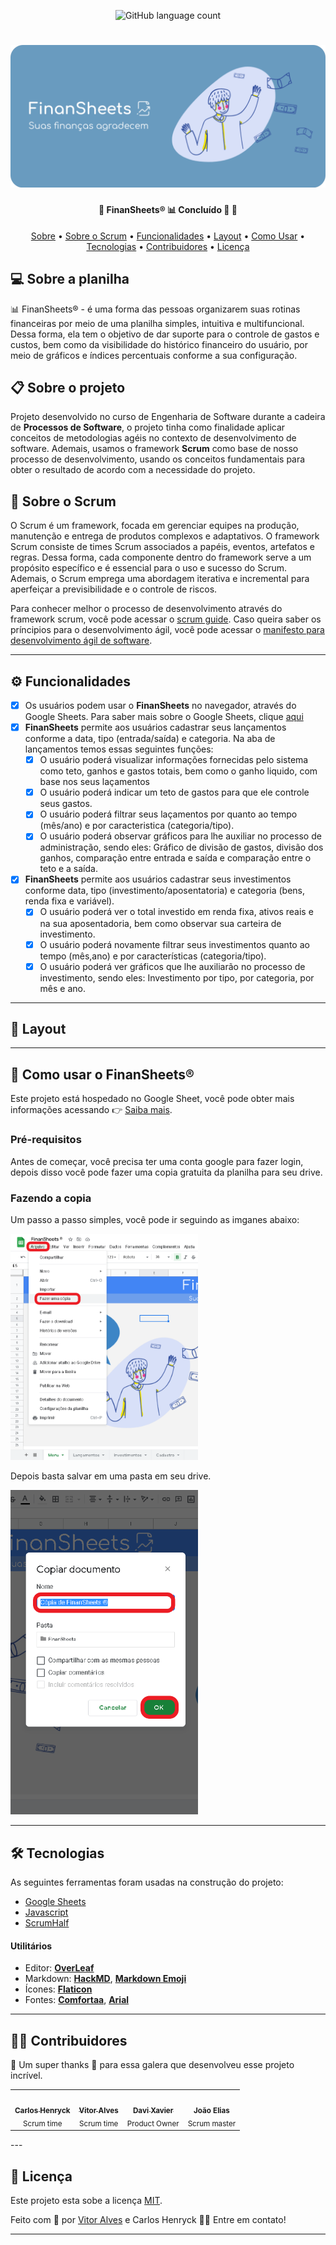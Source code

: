 <p align="center">
  <img alt="GitHub language count" src="https://img.shields.io/github/languages/count/tgmarinho/README-ecoleta?color=%2304D361">
 
</p>
<h1 align="center">
    <img alt="FinanSheets banner" title="FinanSheets banner" src="./assets/banner.png" />
</h1>


<h4 align="center"> 
	🚧  FinanSheets® 📊 Concluído 🚀 🚧
</h4>

<p align="center">
 <a href="#-sobre-a-planilha">Sobre</a> •
 <a href="#-sobre-o-scrum">Sobre o Scrum</a> •
 <a href="#-funcionalidades">Funcionalidades</a> •
 <a href="#-layout">Layout</a> •
 <a href="#-como-usar-finansheets">Como Usar</a> • 
 <a href="#-tecnologias">Tecnologias</a> • 
 <a href="#-contribuidores">Contribuidores</a> •
 <a href="#user-content--licença">Licença</a>
</p>


## 💻 Sobre a planilha

📊 FinanSheets® - é uma forma das pessoas organizarem suas rotinas financeiras por meio de uma planilha simples, intuitiva e multifuncional. Dessa forma, ela tem o objetivo de dar suporte para o controle de gastos e custos, bem como da visibilidade do histórico financeiro do usuário, por meio de gráficos e índices percentuais conforme a sua configuração.

## 📋 Sobre o projeto
Projeto desenvolvido no curso de Engenharia de Software durante a cadeira de **Processos de Software**, o projeto tinha como finalidade aplicar conceitos de metodologias agéis no contexto de desenvolvimento de software. Ademais, usamos o framework **Scrum** como base de nosso processo de desenvolvimento, usando os conceitos fundamentais para obter o resultado de acordo com a necessidade do projeto.

## 🔄 Sobre o Scrum
O Scrum é um framework, focada em gerenciar equipes na produção, manutenção e entrega de produtos complexos e adaptativos.
O framework Scrum consiste de times Scrum associados a papéis, eventos, artefatos e regras. Dessa forma, cada componente dentro do framework serve a um propósito específico e é essencial para o uso e sucesso do Scrum.
Ademais, o Scrum emprega uma abordagem iterativa e incremental para aperfeiçar a previsibilidade e o controle de riscos. 

Para conhecer melhor o processo de desenvolvimento através do framework scrum, você pode acessar o [scrum guide](https://scrumguides.org/). Caso queira saber os príncipios para o desenvolvimento ágil, você pode acessar o [manifesto para desenvolvimento ágil de software](http://agilemanifesto.org/iso/ptbr/manifesto.html).

---

## ⚙️ Funcionalidades

- [x] Os usuários podem usar o **FinanSheets** no navegador, através do Google Sheets. Para saber mais sobre o Google Sheets, clique [aqui](https://www.google.com/intl/en-GB/sheets/about/)
- [x] **FinanSheets** permite aos usuários cadastrar seus lançamentos conforme a data, tipo (entrada/saída) e categoria. Na aba de lançamentos temos essas seguintes funções:
    - [x] O usuário poderá visualizar informações fornecidas pelo sistema como teto, ganhos e gastos totais, bem como o ganho liquido, com base nos seus laçamentos  
    - [x] O usuário poderá indicar um teto de gastos para que ele controle seus gastos.
    - [x] O usuário poderá filtrar seus laçamentos por quanto ao tempo (mês/ano) e por caracteristica (categoria/tipo).
    - [x] O usuário poderá observar gráficos para lhe auxiliar no processo de administração, sendo eles: Gráfico de divisão de gastos, divisão dos ganhos, comparação entre entrada e saída e  comparação entre o teto e a saída. 
- [x] **FinanSheets** permite aos usuários cadastrar seus investimentos conforme data, tipo (investimento/aposentatoria) e categoria (bens, renda fixa e variável).
    - [x] O usuário poderá ver o total investido em renda fixa, ativos reais e na sua aposentadoria, bem como observar sua carteira de investimento.  
    - [x] O usuário poderá novamente filtrar  seus investimentos quanto ao tempo (mês,ano) e por características (categoria/tipo).
    - [x] O usuário poderá ver gráficos que lhe auxiliarão no processo de investimento, sendo eles: Investimento por tipo, por categoria, por mês e ano.
---

## 🎨 Layout



---

## 🚀 Como usar o FinanSheets®

Este projeto está hospedado no Google Sheet, você pode obter mais informações acessando 👉 [Saiba mais](https://www.google.com/intl/en-GB/sheets/about/).

### Pré-requisitos

Antes de começar, você precisa ter uma conta google para fazer login, depois disso você pode fazer uma copia gratuita da planilha para seu drive.

### Fazendo a copia
Um passo a passo simples, você pode ir seguindo as imganes abaixo:


  <img alt="Help-01" title="FinanSheets" src="./assets/help-01.png" width="300px">
   
   Depois basta salvar em uma pasta em seu drive.

  <img alt="Help-02" title="FinanSheets" src="./assets/help-02.png" width="300px">






---

## 🛠 Tecnologias

As seguintes ferramentas foram usadas na construção do projeto:

- [Google Sheets](https://www.google.com/intl/en-GB/sheets/about/)
- [Javascript](https://developer.mozilla.org/pt-BR/docs/Web/JavaScript)
- [ScrumHalf](https://myscrumhalf.com/)

#### [](https://github.com/tgmarinho/Ecoleta#utilit%C3%A1rios)**Utilitários**


-   Editor:  **[OverLeaf](https://pt.overleaf.com/)**
-   Markdown:  **[HackMD](https://hackmd.io/s/features)**,  **[Markdown Emoji](https://gist.github.com/rxaviers/7360908)**
-   Ícones:  **[Flaticon](https://www.flaticon.com/)**
-   Fontes:  **[Comfortaa](https://fonts.google.com/specimen/Comfortaa?query=com)**,  **[Arial](https://www.fonts.com/font/monotype/arial?QueryFontType=Web&src=GoogleWebFonts)**


---

## 👨‍💻 Contribuidores

💜 Um super thanks 👏 para essa galera que desenvolveu esse projeto incrível.

<table>
  <tr>
    <td align="center"><a href="https://github.com/CarlosHenryck"><img style="border-radius: 50%;" src="https://avatars.githubusercontent.com/u/58481753?v=4s=400&u=0ba16a79456c2f250e7579cb388fa18c5c2d7d65&v=4" width="100px;" alt=""/><br /><sub><b>Carlos Henryck</b></sub></a> <br> <sub>Scrum time</sub><br/>
    <td align="center"><a href="https://github.com/aSTRonuun"><img style="border-radius: 50%;" src="https://avatars.githubusercontent.com/u/60976622?v=4s=460&u=806503605676192b5d0c363e4490e13d8127ed64&v=4" width="100px;" alt=""/><br /><sub><b>Vitor Alves</b></sub></a><br> <sub>Scrum time</sub><br/>
    <td align="center"><a href="https://github.com/davirxavier"><img style="border-radius: 50%;" src="https://avatars.githubusercontent.com/u/47609623?v=4" width="100px;" alt=""/><br /><sub><b>Davi Xavier</b></sub></a><br> <sub>Product Owner</sub><br />
</td>
    <td align="center"><img style="border-radius: 50%;" src="https://ca.slack-edge.com/T01FA3P9Z1U-U01FLA6F2CV-dedb413afcd0-512" width="100px;" alt=""/><br /><sub><b>João Elias</b></sub><br> <sub>Scrum master</sub><br />
</td>
    
  </tr>
</table>
---

## 📝 Licença

Este projeto esta sobe a licença [MIT](./LICENSE).

Feito com 💜 por [Vitor Alves](https://www.linkedin.com/in/vitor-alves-a089ab200/) e Carlos Henryck  👋🏽 Entre em contato!

---